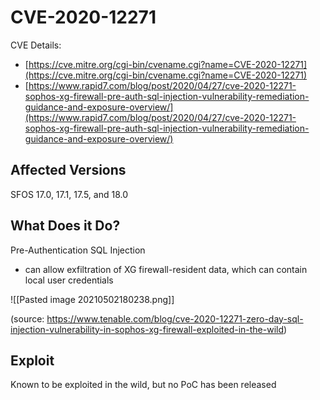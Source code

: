 # CVE-2020-12271

CVE Details:
- [https://cve.mitre.org/cgi-bin/cvename.cgi?name=CVE-2020-12271](https://cve.mitre.org/cgi-bin/cvename.cgi?name=CVE-2020-12271)
- [https://www.rapid7.com/blog/post/2020/04/27/cve-2020-12271-sophos-xg-firewall-pre-auth-sql-injection-vulnerability-remediation-guidance-and-exposure-overview/](https://www.rapid7.com/blog/post/2020/04/27/cve-2020-12271-sophos-xg-firewall-pre-auth-sql-injection-vulnerability-remediation-guidance-and-exposure-overview/)

## Affected Versions

SFOS 17.0, 17.1, 17.5, and 18.0

## What Does it Do?

Pre-Authentication SQL Injection
- can allow exfiltration of XG firewall-resident data, which can contain local user credentials

![[Pasted image 20210502180238.png]]

(source: https://www.tenable.com/blog/cve-2020-12271-zero-day-sql-injection-vulnerability-in-sophos-xg-firewall-exploited-in-the-wild)

## Exploit

Known to be exploited in the wild, but no PoC has been released